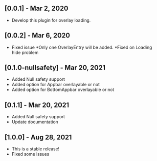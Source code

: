 ## [0.0.1] - Mar 2, 2020

* Develop this plugin for overlay loading.

## [0.0.2] - Mar 6, 2020

* Fixed issue
*Only one OverlayEntry will be added.
*Fixed on Loading hide problem

## [0.1.0-nullsafety] - Mar 20, 2021

* Added Null safety support
* Added option for Appbar overlayable or not
* Added option for BottomAppbar overlayable or not

## [0.1.1] - Mar 20, 2021
* Added Null safety support
* Update documentation

## [1.0.0] - Aug 28, 2021
* This is a stable release!
* Fixed some issues
